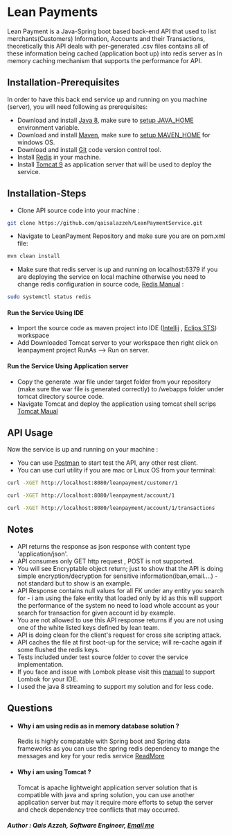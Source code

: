 # Lean Payments
Lean Payment is a Java-Spring boot based back-end API that used to list merchants(Customers) Information, Accounts and their Transactions, theoretically this API deals with per-generated .csv files contains all of these information being cached (application boot up) into redis server as In memory caching mechanism that supports the performance for API.

## Installation-Prerequisites
In order to have this back end service up and running on you machine (server), you will need following as prerequisites:
* Download and install [Java 8](https://www.oracle.com/java/technologies/javase/javase-jdk8-downloads.html), make sure to [setup JAVA_HOME](https://www.baeldung.com/java-home-on-windows-7-8-10-mac-os-x-linux) environment variable.
* Download and install [Maven](https://maven.apache.org/install.html), make sure to [setup MAVEN_HOME](https://mkyong.com/maven/how-to-install-maven-in-windows/) for windows OS.
* Download and install [Git](https://git-scm.com/book/en/v2/Getting-Started-Installing-Git) code version control tool.
* Install [Redis](https://www.digitalocean.com/community/tutorials/how-to-install-and-secure-redis-on-ubuntu-18-04) in your machine.
* Install [Tomcat 9](https://tomcat.apache.org/download-90.cgi) as application server that will be used to deploy the service.

## Installation-Steps
* Clone API source code into your machine :
```bash
git clone https://github.com/qaisalazzeh/LeanPaymentService.git
```
* Navigate to LeanPayment Repository and make sure you are on pom.xml file:
```bash
mvn clean install
```
* Make sure that redis server is up and running on localhost:6379 if you are deploying the service on local machine otherwise you need to change redis configuration in source code, [Redis Manual](https://www.digitalocean.com/community/tutorials/how-to-install-and-secure-redis-on-ubuntu-18-04) : 
```bash
sudo systemctl status redis
```

#### Run the Service Using IDE
* Import the source code as maven project into IDE ([Intellij](https://www.jetbrains.com/idea/) , [Eclips STS](https://spring.io/tools)) workspace
* Add Downloaded Tomcat server to your workspace then right click on leanpayment project RunAs --> Run on server.
 
#### Run the Service Using Application server
* Copy the generate .war file under target folder from your repository (make sure the war file is generated correctly) to /webapps folder under tomcat directory source code.
* Navigate Tomcat and deploy the application using tomcat shell scrips [Tomcat Maual](https://tomcat.apache.org/tomcat-9.0-doc/deployer-howto.html#Deploying_on_a_running_Tomcat_server)
  

## API Usage
Now the service is up and running on your machine : 
* You can use [Postman](https://www.postman.com/) to start test the API, any other rest client.
* You can use curl utility if you are mac or Linux OS from your terminal:
```bash
curl -XGET http://localhost:8080/leanpayment/customer/1
```
```bash
curl -XGET http://localhost:8080/leanpayment/account/1
```
```bash
curl -XGET http://localhost:8080/leanpayment/account/1/transactions
```

## Notes
* API returns the response as json response with content type 'application/json'.
* API consumes only GET http request , POST is not supported.
* You will see Encryptable object return; just to show that the API is doing simple encryption/decryption for sensitive information(iban,email....) - not standard but to show is an example.
* API Response contains null values for all FK under any entity you search for - i am using the fake entity that loaded only by id as this will support the performance of the system no need to load whole account as your search for transaction for given account id by example.
* You are not allowed to use this API response returns if you are not using one of the white listed keys defined by lean team.
* API is doing clean for the client's request for cross site scripting attack.
* API caches the file at first boot-up for the service; will re-cache again if some flushed the redis keys.
* Tests included under test source folder to cover the service implementation.
* If you face and issue with Lombok please visit this [manual](https://stackoverflow.com/questions/11803948/lombok-is-not-generating-getter-and-setter) to support Lombok for your IDE.
* I used the java 8 streaming to support my solution and for less code.

## Questions
* #### Why i am using redis as in memory database solution ? 
  Redis is highly compatable with Spring boot and Spring data frameworks as you can use the spring redis dependency to mange the messages and key for your redis service
  [ReadMore](https://docs.spring.io/spring-data/data-redis/docs/current/reference/html/#reference)
* #### Why i am using Tomcat ?
  Tomcat is apache lightweight application server solution that is compatible with java and spring solution, you can use another application server but may it require more efforts to setup the server and check dependency tree conflicts that may occurred.


##### Author : Qais Azzeh, Software Engineer, [Email me](qais.azzeh@gmail.com)
